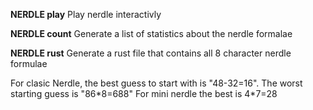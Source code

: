 **NERDLE play** Play nerdle interactivly

**NERDLE count** Generate a list of statistics about the nerdle formalae

**NERDLE rust** Generate a rust file that contains all 8 character nerdle formulae

For clasic Nerdle, the best guess to start with is "48-32=16". The worst starting guess is "86\*8=688" For mini nerdle the best is 4\*7=28



